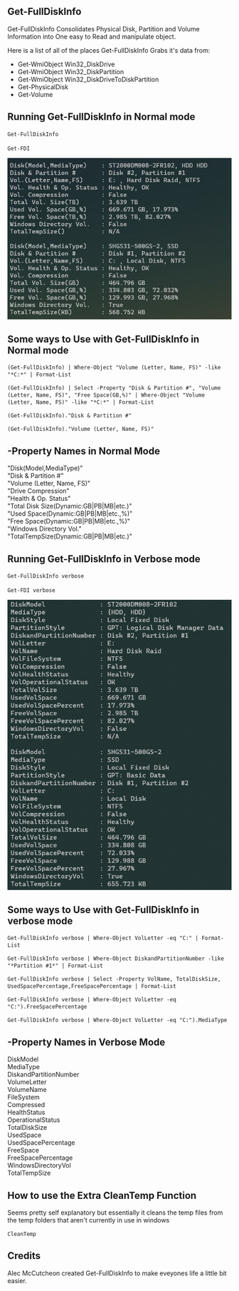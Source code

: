 ## Get-FullDiskInfo ##

Get-FullDiskInfo Consolidates Physical Disk, Partition and Volume Information
into One easy to Read and manipulate object.

Here is a list of all of the places Get-FullDiskInfo Grabs it's data from:

- Get-WmiObject Win32_DiskDrive
- Get-WmiObject Win32_DiskPartition
- Get-WmiObject Win32_DiskDriveToDiskPartition
- Get-PhysicalDisk
- Get-Volume

## Running Get-FullDiskInfo in Normal mode ##

```
Get-FullDiskInfo

Get-FDI
```
![alt text](https://github.com/AlecMcCutcheon/Get-FullDiskInfo/blob/main/Screenshot%202021-02-25%20104905.jpg?raw=true)

## Some ways to Use with Get-FullDiskInfo in Normal mode ## 

```
(Get-FullDiskInfo) | Where-Object "Volume (Letter, Name, FS)" -like "*C:*" | Format-List
```
```
(Get-FullDiskInfo) | Select -Property "Disk & Partition #", "Volume (Letter, Name, FS)", "Free Space(GB,%)" | Where-Object "Volume (Letter, Name, FS)" -like "*C:*" | Format-List
```
```
(Get-FullDiskInfo)."Disk & Partition #"
```
```
(Get-FullDiskInfo)."Volume (Letter, Name, FS)" 
```

## -Property Names in Normal Mode ##

"Disk(Model,MediaType)"<br/>
"Disk & Partition #"<br/>
"Volume (Letter, Name, FS)"<br/>
"Drive Compression"<br/>
"Health & Op. Status"<br/>
"Total Disk Size(Dynamic:GB|PB|MB|etc.)"<br/>
"Used Space(Dynamic:GB|PB|MB|etc.,%)"<br/>
"Free Space(Dynamic:GB|PB|MB|etc.,%)"<br/>
"Windows Directory Vol."<br/>
"TotalTempSize(Dynamic:GB|PB|MB|etc.)"<br/>


## Running Get-FullDiskInfo in Verbose mode ##

```
Get-FullDiskInfo verbose

Get-FDI verbose
```
![alt text](https://github.com/AlecMcCutcheon/Get-FullDiskInfo/blob/main/Screenshot%202021-02-25%20105459.jpg?raw=true)

## Some ways to Use with Get-FullDiskInfo in verbose mode ##

```
Get-FullDiskInfo verbose | Where-Object VolLetter -eq "C:" | Format-List
```
```
Get-FullDiskInfo verbose | Where-Object DiskandPartitionNumber -like "*Partition #1*" | Format-List
```
```
Get-FullDiskInfo verbose | Select -Property VolName, TotalDiskSize, UsedSpacePercentage,FreeSpacePercentage | Format-List
```
```
Get-FullDiskInfo verbose | Where-Object VolLetter -eq "C:").FreeSpacePercentage
```
```
Get-FullDiskInfo verbose | Where-Object VolLetter -eq "C:").MediaType 
```

## -Property Names in Verbose Mode ##

DiskModel<br/>
MediaType<br/>
DiskandPartitionNumber<br/>
VolumeLetter<br/>
VolumeName<br/>
FileSystem<br/>
Compressed<br/>
HealthStatus<br/>
OperationalStatus<br/>
TotalDiskSize<br/>
UsedSpace<br/>
UsedSpacePercentage<br/>
FreeSpace<br/>
FreeSpacePercentage<br/>
WindowsDirectoryVol<br/>
TotalTempSize<br/>

## How to use the Extra CleanTemp Function ##
Seems pretty self explanatory but essentially it cleans the temp files from the temp folders that aren't currently in use in windows
```
CleanTemp
```
## Credits
Alec McCutcheon created Get-FullDiskInfo to make eveyones life a little bit easier.
